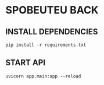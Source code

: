 # SPOBEUTEU BACK

## INSTALL DEPENDENCIES
```
pip install -r requirements.txt
```

## START API
```
uvicorn app.main:app --reload
```